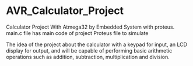# AVR_Calculator_Project
Calculator Project With Atmega32 by Embedded System with proteus.
main.c file has main code of project
Proteus file to simulate

The idea of the project about the calculator with a keypad for input, an LCD display for output, and will be capable of performing basic arithmetic operations such as addition, subtraction, multiplication and division.
